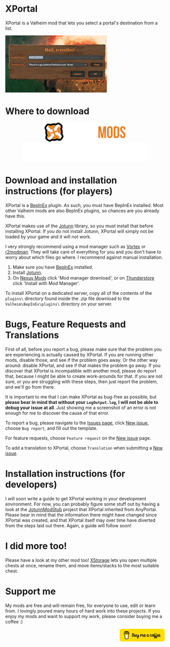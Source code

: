 # XPortal

XPortal is a Valheim mod that lets you select a portal's destination from a list. 

<img src="https://raw.githubusercontent.com/SpikeHimself/XPortal/main/images/controller.gif" height="180" />

# Where to download

<center>

[![Nexus Mods](https://raw.githubusercontent.com/SpikeHimself/resources/main/images/thirdparty/nexus-logo-small.png)](https://www.nexusmods.com/valheim/mods/2239)
[![Thunderstore](https://raw.githubusercontent.com/SpikeHimself/resources/main/images/thirdparty/thunderstore-logo-small.png)](https://valheim.thunderstore.io/package/SpikeHimself/XPortal/)

</center>

# Download and installation instructions (for players)

XPortal is a [BepInEx](https://valheim.thunderstore.io/package/denikson/BepInExPack_Valheim/) plugin. As such, you must have BepInEx installed. Most other Valheim mods are also BepInEx plugins, so chances are you already have this.

XPortal makes use of the [Jotunn](https://www.nexusmods.com/valheim/mods/1138) library, so you must install that before installing XPortal. If you do not install Jotunn, XPortal will simply not be loaded by your game and it will not work.

I very strongly recommend using a mod manager such as [Vortex](https://www.nexusmods.com/site/mods/1) or [r2modman](https://valheim.thunderstore.io/package/ebkr/r2modman/). They will take care of everything for you and you don't have to worry about which files go where. I recommend against manual installation.
1. Make sure you have [BepInEx](https://valheim.thunderstore.io/package/denikson/BepInExPack_Valheim/) installed.
2. Install [Jotunn](https://www.nexusmods.com/valheim/mods/1138).
3. On [Nexus Mods](https://www.nexusmods.com/valheim/mods/2239) click 'Mod manager download', or on [Thunderstore](https://valheim.thunderstore.io/package/SpikeHimself/XPortal/) click 'Install with Mod Manager'.


To install XPortal on a dedicated server, copy all of the contents of the `plugins\` directory found inside the .zip file download to the  `Valheim\BepInEx\plugins\` directory on your server. 


# Bugs, Feature Requests and Translations

First of all, before you report a bug, please make sure that the problem you are experiencing is actually caused by XPortal. If you are running other mods, disable those, and see if the problem goes away. Or the other way around: disable XPortal, and see if that makes the problem go away. If you discover that XPortal is incompatible with another mod, please do report that, because I might be able to create work-arounds for that. If you are not sure, or you are struggling with these steps, then just report the problem, and we'll go from there.

It is important to me that I can make XPortal as bug-free as possible, but **please bear in mind that without your `LogOutput.log`, I will not be able to debug your issue at all**. Just showing me a screenshot of an error is not enough for me to discover the cause of that error.

To report a bug, please navigate to the [Issues page](https://github.com/SpikeHimself/XPortal/issues), click [New issue](https://github.com/SpikeHimself/XPortal/issues/new/choose), choose `Bug report`, and fill out the template.

For feature requests, choose `Feature request` on the [New issue](https://github.com/SpikeHimself/XPortal/issues/new/choose) page.

To add a translation to XPortal, choose `Translation` when submitting a [New issue](https://github.com/SpikeHimself/XPortal/issues/new/choose).


# Installation instructions (for developers)

I will soon write a guide to get XPortal working in your development environment. For now, you can probably figure some stuff out by having a look at the [JotunnModStub](https://github.com/Valheim-Modding/JotunnModStub) project that XPortal inherited from AnyPortal. Please bear in mind that the information there might have changed since XPortal was created, and that XPortal itself may over time have diverted from the steps laid out there. Again, a guide will follow soon!


# I did more too!

Please have a look at my other mod too! [XStorage](https://www.nexusmods.com/valheim/mods/2290) lets you open multiple chests at once, rename them, and move items/stacks to the most suitable chest.


# Support me

My mods are free and will remain free, for everyone to use, edit or learn from. I lovingly poured many hours of hard work into these projects. If you enjoy my mods and want to support my work, please consider buying me a coffee :)

[<img src="https://raw.githubusercontent.com/SpikeHimself/resources/main/images/thirdparty/buy-me-a-coffee-small.png" align="right" />](https://www.buymeacoffee.com/SpikeHimself)
